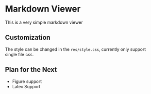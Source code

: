 # Markdown Viewer
This is a very simple markdown viewer

## Customization
The style can be changed in the `res/style.css`, currently only support
single file css.

## Plan for the Next

* Figure support
* Latex Support
